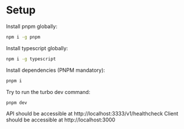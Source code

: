# Setup

Install pnpm globally:

```bash
npm i -g pnpm
```

Install typescript globally:

```bash
npm i -g typescript
```

Install dependencies (PNPM mandatory):

```bash
pnpm i
```

Try to run the turbo dev command:

```bash
pnpm dev
```

API should be accessible at http://localhost:3333/v1/healthcheck
Client should be accessible at http://localhost:3000
